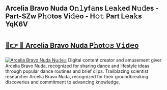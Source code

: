 ## Arcelia Bravo Nuda O𝚗𝚕yf𝚊ns L𝚎a𝚔ed N𝚞𝚍es - Part-SZw P𝚑𝚘tos Vi𝚍𝚎o - H𝚘𝚝 Part L𝚎a𝚔s YqK6V

# <h2><a href="http://kf1kx3.oniu.top/?m=Arcelia+Bravo+Nuda">🔗👉 🔴 Arcelia Bravo Nuda P𝚑ot𝚘𝚜 V𝚒d𝚎o</a></h2>

[![Arcelia Bravo Nuda Nu𝚍e𝚜](https://i.imgur.com/0qMVB7G.gif)](http://kf1kx3.oniu.top/?m=Arcelia+Bravo+Nuda)
Digital content creator and amusement giver Arcelia Bravo Nuda, recognized for sharing dance and lifestyle ideas through popular dance routines and brief clips. Trailblazing scientist researcher Arcelia Bravo Nuda, recognized for their groundbreaking discoveries and commitment to advancing knowledge.  
